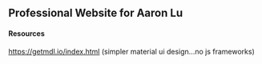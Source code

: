 ## Professional Website for Aaron Lu

#### Resources
https://getmdl.io/index.html (simpler material ui design...no js frameworks)
